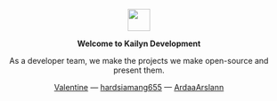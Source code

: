 <p align="center">
	<img width="40" src="https://github.githubassets.com/images/mona-loading-default.gif">
    <p align="center"><strong>Welcome to Kailyn Development</strong></p>
    <p align="center">As a developer team, we make the projects we make open-source and present them.</p>
    <p align="center">
	    <a href="https://valentineu.xyz">Valentine</a> — <a href="https://github.com/hardsiamang655">hardsiamang655</a> — <a href="https://github.com/ArdaaArslann/">ArdaaArslann</a>
    </p>
</p>
